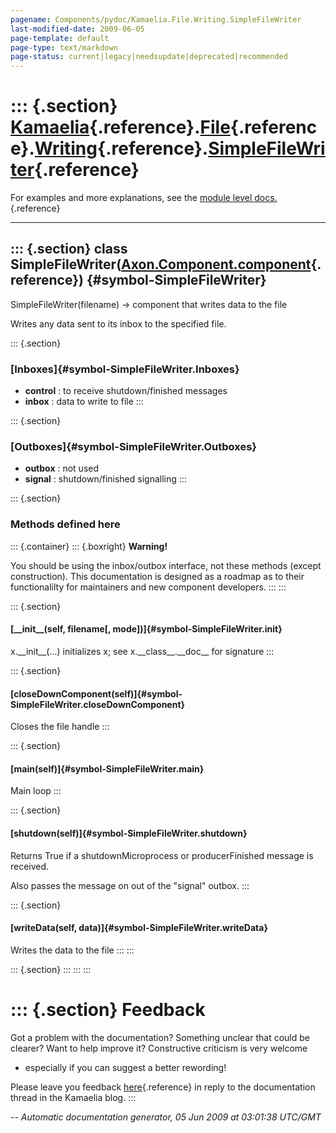 ```yaml
---
pagename: Components/pydoc/Kamaelia.File.Writing.SimpleFileWriter
last-modified-date: 2009-06-05
page-template: default
page-type: text/markdown
page-status: current|legacy|needsupdate|deprecated|recommended
---
```

::: {.section}
[Kamaelia](/Components/pydoc/Kamaelia.html){.reference}.[File](/Components/pydoc/Kamaelia.File.html){.reference}.[Writing](/Components/pydoc/Kamaelia.File.Writing.html){.reference}.[SimpleFileWriter](/Components/pydoc/Kamaelia.File.Writing.SimpleFileWriter.html){.reference}
==================================================================================================================================================================================================================================================================================

For examples and more explanations, see the [module level
docs.](/Components/pydoc/Kamaelia.File.Writing.html){.reference}

------------------------------------------------------------------------

::: {.section}
class SimpleFileWriter([Axon.Component.component](/Docs/Axon/Axon.Component.component.html){.reference}) {#symbol-SimpleFileWriter}
--------------------------------------------------------------------------------------------------------

SimpleFileWriter(filename) -\> component that writes data to the file

Writes any data sent to its inbox to the specified file.

::: {.section}
### [Inboxes]{#symbol-SimpleFileWriter.Inboxes}

-   **control** : to receive shutdown/finished messages
-   **inbox** : data to write to file
:::

::: {.section}
### [Outboxes]{#symbol-SimpleFileWriter.Outboxes}

-   **outbox** : not used
-   **signal** : shutdown/finished signalling
:::

::: {.section}
### Methods defined here

::: {.container}
::: {.boxright}
**Warning!**

You should be using the inbox/outbox interface, not these methods
(except construction). This documentation is designed as a roadmap as to
their functionalilty for maintainers and new component developers.
:::
:::

::: {.section}
#### [\_\_init\_\_(self, filename\[, mode\])]{#symbol-SimpleFileWriter.__init__}

x.\_\_init\_\_(\...) initializes x; see x.\_\_class\_\_.\_\_doc\_\_ for
signature
:::

::: {.section}
#### [closeDownComponent(self)]{#symbol-SimpleFileWriter.closeDownComponent}

Closes the file handle
:::

::: {.section}
#### [main(self)]{#symbol-SimpleFileWriter.main}

Main loop
:::

::: {.section}
#### [shutdown(self)]{#symbol-SimpleFileWriter.shutdown}

Returns True if a shutdownMicroprocess or producerFinished message is
received.

Also passes the message on out of the \"signal\" outbox.
:::

::: {.section}
#### [writeData(self, data)]{#symbol-SimpleFileWriter.writeData}

Writes the data to the file
:::
:::

::: {.section}
:::
:::
:::

::: {.section}
Feedback
========

Got a problem with the documentation? Something unclear that could be
clearer? Want to help improve it? Constructive criticism is very welcome
- especially if you can suggest a better rewording!

Please leave you feedback
[here](../../../cgi-bin/blog/blog.cgi?rm=viewpost&nodeid=1142023701){.reference}
in reply to the documentation thread in the Kamaelia blog.
:::

*\-- Automatic documentation generator, 05 Jun 2009 at 03:01:38 UTC/GMT*

